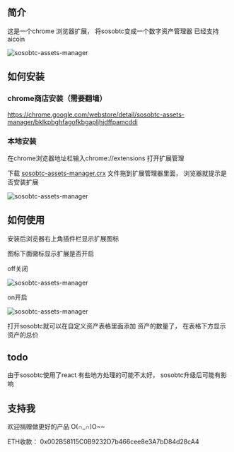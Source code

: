 ## 简介
这是一个chrome 浏览器扩展， 将sosobtc变成一个数字资产管理器
已经支持 aicoin

![sosobtc-assets-manager](screenshot/1.png)

## 如何安装
### chrome商店安装（需要翻墙）

https://chrome.google.com/webstore/detail/sosobtc-assets-manager/bklkpbghfagofkbgapljhjdffpamcddi

### 本地安装

在chrome浏览器地址栏输入chrome://extensions 打开扩展管理

下载 [sosobtc-assets-manager.crx](https://github.com/yuanaichi/sosobtc-assets-manager/raw/master/sosobtc-assets-manager.crx) 文件拖到扩展管理器里面， 浏览器就提示是否安装扩展

![sosobtc-assets-manager](screenshot/chrome-extension2.png)


## 如何使用
安装后浏览器右上角插件栏显示扩展图标

图标下面徽标显示扩展是否开启

off关闭

![sosobtc-assets-manager](screenshot/chrome-extension0.png)

on开启

![sosobtc-assets-manager](screenshot/chrome-extension1.png)

打开sosobtc就可以在自定义资产表格里面添加 资产的数量了， 在表格下方显示资产的总价


## todo
由于sosobtc使用了react 有些地方处理的可能不太好， sosobtc升级后可能有影响

## 支持我
欢迎捐赠做更好的产品 O(∩_∩)O~~

ETH收款： 0x002B58115C0B9232D7b466cee8e3A7bD84d28cA4
